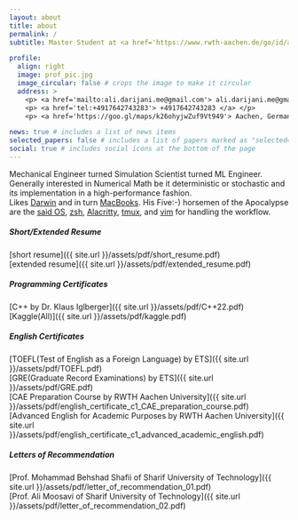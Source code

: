 ```yaml
---
layout: about
title: about
permalink: /
subtitle: Master Student at <a href='https://www.rwth-aachen.de/go/id/a/?lidx=1'> RWTH Aachen University </a>, <a href='https://goo.gl/maps/k26ohyjwZuf9Vt949'> Aachen, Germany </a>

profile:
  align: right
  image: prof_pic.jpg
  image_circular: false # crops the image to make it circular
  address: >
    <p> <a href='mailto:ali.darijani.me@gmail.com'> ali.darijani.me@gmail.com </a> </p>
    <p> <a href='tel:+4917642743283'> +4917642743283 </a> </p>
    <p> <a href='https://goo.gl/maps/k26ohyjwZuf9Vt949'> Aachen, Germany </a> </p>

news: true # includes a list of news items
selected_papers: false # includes a list of papers marked as "selected={true}"
social: true # includes social icons at the bottom of the page
---
```


Mechanical Engineer turned Simulation Scientist turned ML Engineer. Generally interested in Numerical Math be it deterministic or stochastic and its implementation in a high-performance fashion.  
    Likes [Darwin](https://github.com/apple/darwin-xnu) and in turn [MacBooks](https://www.apple.com/mac/).
 His Five:-) horsemen of the Apocalypse are the [said OS](https://github.com/apple/darwin-xnu), [zsh](https://www.zsh.org), [Alacritty](https://alacritty.org/), [tmux](https://github.com/tmux/), and [vim](https://www.vim.org) for handling the workflow.  







##### Short/Extended Resume
[short resume]({{ site.url }}/assets/pdf/short_resume.pdf)  
[extended resume]({{ site.url }}/assets/pdf/extended_resume.pdf)  
##### Programming Certificates
[C++ by Dr. Klaus Iglberger]({{ site.url }}/assets/pdf/C++22.pdf)  
[Kaggle(All)]({{ site.url }}/assets/pdf/kaggle.pdf)  
##### English Certificates
[TOEFL(Test of English as a Foreign Language) by ETS]({{ site.url }}/assets/pdf/TOEFL.pdf)  
[GRE(Graduate Record Examinations) by ETS]({{ site.url }}/assets/pdf/GRE.pdf)  
[CAE Preparation Course by RWTH Aachen University]({{ site.url }}/assets/pdf/english_certificate_c1_CAE_preparation_course.pdf)  
[Advanced English for Academic Purposes by RWTH Aachen University]({{ site.url }}/assets/pdf/english_certificate_c1_advanced_academic_english.pdf)  
##### Letters of Recommendation
[Prof. Mohammad Behshad Shafii of Sharif University of Technology]({{ site.url }}/assets/pdf/letter_of_recommendation_01.pdf)  
[Prof. Ali Moosavi of Sharif University of Technology]({{ site.url }}/assets/pdf/letter_of_recommendation_02.pdf)  






